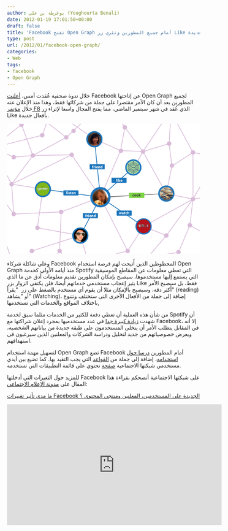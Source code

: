 ```yaml
---
author: يوغرطة بن علي (Youghourta Benali)
date: 2012-01-19 17:01:50+00:00
draft: false
title: 'Facebook تفتح Open Graph أمام جميع المطورين وتثري زر Like بأفعال جديدة  '
type: post
url: /2012/01/facebook-open-graph/
categories:
- Web
tags:
- facebook
- Open Graph
---
```


خلال ندوة صحفية عُقدت أمس، [أعلنت](http://thenextweb.com/facebook/2012/01/19/facebook-announces-60-new-partners-for-open-graph-will-start-accepting-applications/) Facebook عن إتاحتها Open Graph لجميع المطورين بعد أن كان الأمر مقتصرا على جملة من شركائها فقط، وهذا منذ الإعلان عنه خلال [مؤتمر F8](https://www.it-scoop.com/2011/09/facebook-f8/) الذي عُقد في شهر سبتمبر الماضي، مما يفتح المجال واسعا لإثراء زر Like بأفعال جديدة.




[![](Facebook-Open-Graph.png)
](Facebook-Open-Graph.png)




وعلى شاكلة شركاء Facebook المحظوظين الذين أُتيحت لهم فرصة استخدام Open Graph منذ أيامه الأولى كخدمة Spotify التي تعطي معلومات عن المقاطع الموسيقية التي يستمع إليها مستخدموها، سيصبح بإمكان المطورين تقديم معلومات أدق عن ما الذي يثير إعجاب مستخدمي خدماتهم أيضا، فلن يكتفي الزوار بزر Like فقط، بل سيصبح الأمر أكثر دقة، وسيصبح بالإمكان مثلا أن يقوم أي مستخدم بالضغط على زر  "يقرأ" (reading) أو "يشاهد" (Watching)، إضافة إلى جملة من الأفعال الأخرى التي ستختلف وتتنوع باختلاف المواقع والخدمات التي تستخدمها,




من شأن هذه العملية أن تعطي دفعة للكثير من الخدمات مثلما سبق لخدمة Spotify أن شهدت [زيادة كبيرة جدا](https://www.it-scoop.com/2011/09/spotify-facebook/) في عدد مستخدميها بمجرد إعلان شراكتها مع Facebook، إلا أنه في المقابل يتطلب الأمر أن يتخلى المستخدمون على طبقة جديدة من بياناتهم الشخصية، ويعرض خصوصياتهم من جديد لتحليل ودراسة الشركات والمعلنين الذين سيرغبون في استهدافهم.




لتسهيل مهمة استخدام Open Graph تضع Facebook أمام المطورين [درسا حول استخدامه](https://developers.facebook.com/docs/beta/opengraph/tutorial/)، إضافة إلى جملة من [القواعد](https://developers.facebook.com/docs/opengraph/checklist/) التي يجب التقيد بها. كما تضيع بين أيدي مستخدمي شبكتها الاجتماعية [صفحة](https://www.facebook.com/about/timeline/apps) تحتوي على قائمة التطبيقات التي تستخدمه.




للمزيد حول التغيرات التي أدخلتها Facebook على شبكتها الاجتماعية أنصحكم بقراءة هذا المقال على [مدونة الإعلام الاجتماعي](https://socialmedia4arab.com/):




[ما مدى تأثير تغييرات Facebook الجديدة على المستخدمين، المعلنين ومنتجي المحتوى ؟](https://socialmedia4arab.com/2011/09/facebook-f8/)




<!-- more -->




<iframe src="http://www.youtube.com/embed/q3b94kFBah8" height="315" frameborder="0" width="560"></iframe>
